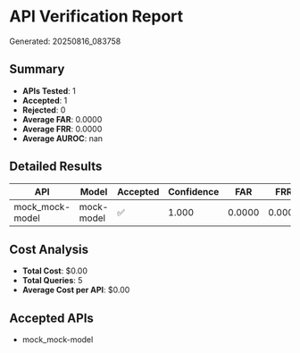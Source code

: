 # API Verification Report
Generated: 20250816_083758

## Summary
- **APIs Tested**: 1
- **Accepted**: 1
- **Rejected**: 0
- **Average FAR**: 0.0000
- **Average FRR**: 0.0000
- **Average AUROC**: nan

## Detailed Results

| API | Model | Accepted | Confidence | FAR | FRR | AUROC | Queries | Cost |
|-----|-------|----------|------------|-----|-----|--------|---------|------|
| mock_mock-model | mock-model | ✅ | 1.000 | 0.0000 | 0.0000 | nan | 5 | $0.0000 |


## Cost Analysis
- **Total Cost**: $0.00
- **Total Queries**: 5
- **Average Cost per API**: $0.00

## Accepted APIs
- mock_mock-model
